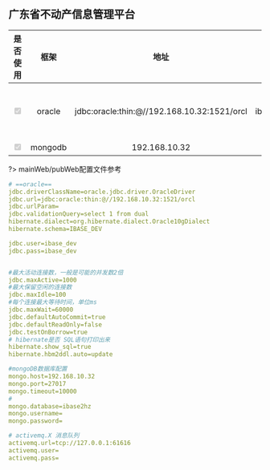 ## 广东省不动产信息管理平台
  
| 是否使用 | 框架   |      地址      |  账号 | 密码| 注意事项
|:----------:|:----------:|:-------------:|:------:|:------|:------|
| <input type="checkbox" disabled checked></input>| oracle | jdbc:oracle:thin:@//192.168.10.32:1521/orcl |    ibase_dev | ibase_dev |注意：当前账号密码`schema值为：IBASE_DEV` |
| <input type="checkbox" disabled checked></input>| mongodb | 192.168.10.32 |    无 |  无| 无|

?> mainWeb/pubWeb配置文件参考

```yaml
# ==oracle==
jdbc.driverClassName=oracle.jdbc.driver.OracleDriver
jdbc.url=jdbc:oracle:thin:@//192.168.10.32:1521/orcl
jdbc.urlParam=
jdbc.validationQuery=select 1 from dual
hibernate.dialect=org.hibernate.dialect.Oracle10gDialect
hibernate.schema=IBASE_DEV

jdbc.user=ibase_dev
jdbc.pass=ibase_dev


#最大活动连接数，一般是可能的并发数2倍
jdbc.maxActive=1000
#最大保留空闲的连接数
jdbc.maxIdle=100
#每个连接最大等待时间，单位ms
jdbc.maxWait=60000
jdbc.defaultAutoCommit=true
jdbc.defaultReadOnly=false
jdbc.testOnBorrow=true
# hibernate是否 SQL语句打印出来
hibernate.show_sql=true
hibernate.hbm2ddl.auto=update

#mongoDB数据库配置
mongo.host=192.168.10.32
mongo.port=27017
mongo.timeout=10000
#
mongo.database=ibase2hz
mongo.username=
mongo.password=

# activemq.X 消息队列
activemq.url=tcp://127.0.0.1:61616
activemq.user=
activemq.pass=
```
